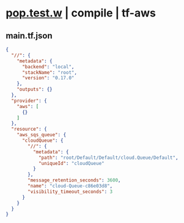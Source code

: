 # [pop.test.w](../../../../../../examples/tests/sdk_tests/queue/pop.test.w) | compile | tf-aws

## main.tf.json
```json
{
  "//": {
    "metadata": {
      "backend": "local",
      "stackName": "root",
      "version": "0.17.0"
    },
    "outputs": {}
  },
  "provider": {
    "aws": [
      {}
    ]
  },
  "resource": {
    "aws_sqs_queue": {
      "cloudQueue": {
        "//": {
          "metadata": {
            "path": "root/Default/Default/cloud.Queue/Default",
            "uniqueId": "cloudQueue"
          }
        },
        "message_retention_seconds": 3600,
        "name": "cloud-Queue-c86e03d8",
        "visibility_timeout_seconds": 3
      }
    }
  }
}
```

